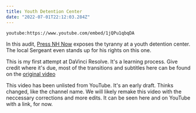```yaml
---
title: Youth Detention Center
date: "2022-07-01T22:12:03.284Z"
---
```


`youtube:https://www.youtube.com/embed/1jQPu1qbqDA`

In this audit, [Press NH Now](https://www.youtube.com/channel/UCyDz929Z8Ysypf3jaX60UYg) exposes the tyranny at a youth detention center.  The local Sergeant even stands up for his rights on this one.

This is my first attempt at DaVinci Resolve.  It's a learning process.  Give credit where it's due, most of the transitions and subtitles here can be found on the [original video](https://youtu.be/kUmlgtrifxA)

This video has been unlisted from YouTube.  It's an early draft.  Thinks changed, like the channel name.  We will likely remake this video with the neccessary corrections and more edits.  It can be seen here and on YouTube with a link, for now.

